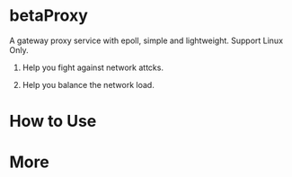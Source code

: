 # betaProxy
A gateway proxy service with epoll, simple and lightweight. Support Linux Only.

1) Help you fight against network attcks.

2) Help you balance the network load.

# How to Use

# More


